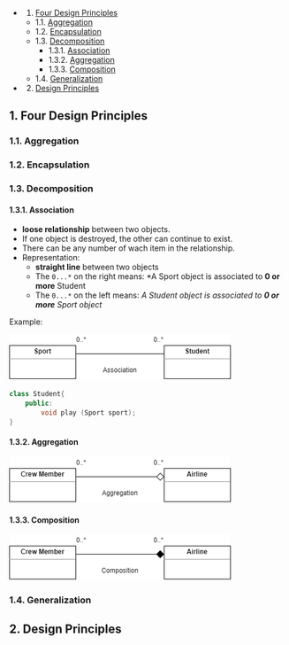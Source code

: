 <!-- vscode-markdown-toc -->
* 1. [Four Design Principles](#FourDesignPrinciples)
	* 1.1. [Aggregation](#Aggregation)
	* 1.2. [Encapsulation](#Encapsulation)
	* 1.3. [Decomposition](#Decomposition)
		* 1.3.1. [Association](#Association)
		* 1.3.2. [Aggregation](#Aggregation-1)
		* 1.3.3. [Composition](#Composition)
	* 1.4. [Generalization](#Generalization)
* 2. [Design Principles](#DesignPrinciples)

<!-- vscode-markdown-toc-config
	numbering=true
	autoSave=true
	/vscode-markdown-toc-config -->
<!-- /vscode-markdown-toc -->

##  1. <a name='FourDesignPrinciples'></a>Four Design Principles

###  1.1. <a name='Aggregation'></a>Aggregation


###  1.2. <a name='Encapsulation'></a>Encapsulation

###  1.3. <a name='Decomposition'></a>Decomposition

####  1.3.1. <a name='Association'></a>Association


- **loose relationship** between two objects.
- If one object is destroyed, the other can continue to exist.
- There can be any number of wach item in the relationship.
- Representation:
  - **straight line** between two objects
  - The `0...*` on the right means: *A Sport object is associated to **0 or more** Student 
  - The `0...*` on the left means: *A Student object is associated to **0 or more** Sport object*

Example:

![Association](/ComputerScience/uploads/association.png)

``` cpp
class Student{
	public:
		void play (Sport sport);
}
```

####  1.3.2. <a name='Aggregation-1'></a>Aggregation

![Aggregation](/ComputerScience/uploads/aggregation.png)

####  1.3.3. <a name='Composition'></a>Composition

![Composition](/ComputerScience/uploads/composition.png)

###  1.4. <a name='Generalization'></a>Generalization

##  2. <a name='DesignPrinciples'></a>Design Principles
